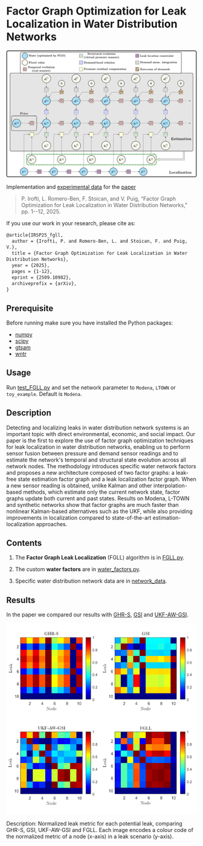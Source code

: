 # Factor Graph Optimization for Leak Localization in Water Distribution Networks

![Factor Graph for Leak Localization](figures/fgo-design.png?raw=true)

Implementation and [experimental data](network_data) for the [paper](https://arxiv.org/pdf/2509.10982)

> P. Irofti, L. Romero-Ben, F. Stoican, and V. Puig,
“Factor Graph Optimization for Leak Localization in Water
Distribution Networks,"
pp. 1--12, 2025.

If you use our work in your research, please cite as:
```
@article{IRSP25_fgll,
  author = {Irofti, P. and Romero-Ben, L. and Stoican, F. and Puig, V.},
  title = {Factor Graph Optimization for Leak Localization in Water
Distribution Networks},
  year = {2025},
  pages = {1-12},
  eprint = {2509.10982},
  archiveprefix = {arXiv},
}
```

## Prerequisite
Before running make sure you have installed the Python packages:
* [numpy](https://numpy.org/)
* [scipy](https://scipy.org/)
* [gtsam](https://gtsam.org/)
* [wntr](https://github.com/USEPA/WNTR)

## Usage
Run [test_FGLL.py](test_FGLL.py) and set the network parameter to `Modena`, `LTOWN` or `toy_example`. Default is `Modena`.

## Description
Detecting and localizing leaks in water distribution network systems is an important topic with direct environmental, economic, and social impact.
Our paper is the first to explore the use of factor graph optimization techniques for leak localization in water distribution networks,
enabling us to perform sensor fusion between pressure and demand sensor readings
and to estimate the network's temporal and structural state evolution across all network nodes.
The methodology introduces specific water network factors and proposes a new architecture composed of two factor graphs:
a leak-free state estimation factor graph and a leak localization factor graph.
When a new sensor reading is obtained,
unlike Kalman and other interpolation-based methods,
which estimate only the current network state,
factor graphs update both current and past states.
Results on Modena, L-TOWN and synthetic networks show that factor graphs are much faster than nonlinear Kalman-based alternatives such as the UKF,
while also providing improvements in localization compared to state-of-the-art estimation-localization approaches.

## Contents
1. The **Factor Graph Leak Localization** (FGLL) algorithm is in [FGLL.py](FGLL.py).

2. The custom **water factors** are in [water_factors.py](water_factors.py).

3. Specific water distribution network data are in [network_data](network_data).

## Results

In the paper we compared our results with [GHR-S](https://www.sciencedirect.com/science/article/abs/pii/S0043135423001823?via%3Dihub), [GSI](https://github.com/luisromeroben/PhD/tree/master/Chapter3) and [UKF-AW-GSI](https://github.com/luisromeroben/D-UKF-AW-GSI).

![Normalized leak metric for each potential leak](figures/matrix_tile_texample.png?raw=true)

Description: Normalized leak metric for each potential leak, comparing GHR-S, GSI, UKF-AW-GSI and FGLL. Each image encodes a colour code of the normalized metric of a node (x-axis) in a leak scenario (y-axis).
